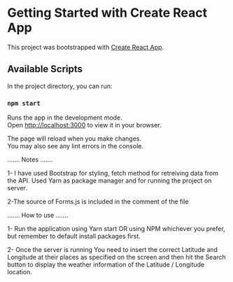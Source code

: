 # Getting Started with Create React App

This project was bootstrapped with [Create React App](https://github.com/facebook/create-react-app).

## Available Scripts

In the project directory, you can run:

### `npm start`

Runs the app in the development mode.\
Open [http://localhost:3000](http://localhost:3000) to view it in your browser.

The page will reload when you make changes.\
You may also see any lint errors in the console.

....... Notes .......

1- I have used Bootstrap for styling, fetch method for retreiving data from the API.
Used Yarn as package manager and for running the project on server.

2-The source of Forms.js is included in the comment of the file

....... How to use .......

1- Run the application using Yarn start OR using NPM whichever you prefer, but remember to default install packages first.

2- Once the server is running You need to insert the correct Latitude and Longitude at their places as specified on the screen and then hit the Search button
to display the weather information of the Latitude / Longitude location.